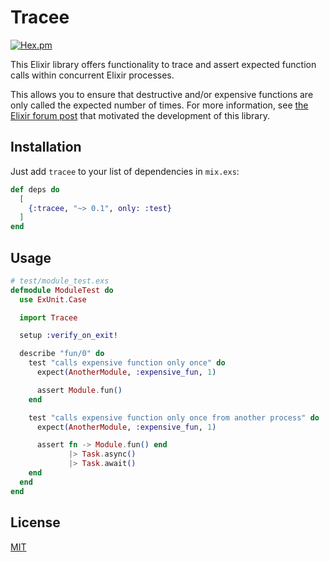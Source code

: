 # Tracee

[![Hex.pm](https://img.shields.io/hexpm/v/tracee.svg?style=flat-square)](https://hex.pm/packages/tracee)

This Elixir library offers functionality to trace and assert expected function
calls within concurrent Elixir processes.

This allows you to ensure that destructive and/or expensive functions are only
called the expected number of times. For more information, see [the Elixir forum
post](https://elixirforum.com/t/tracing-and-asserting-function-calls/63035) that
motivated the development of this library.

## Installation

Just add `tracee` to your list of dependencies in `mix.exs`:

```elixir
def deps do
  [
    {:tracee, "~> 0.1", only: :test}
  ]
end
```

## Usage

```elixir
# test/module_test.exs
defmodule ModuleTest do
  use ExUnit.Case

  import Tracee

  setup :verify_on_exit!

  describe "fun/0" do
    test "calls expensive function only once" do
      expect(AnotherModule, :expensive_fun, 1)

      assert Module.fun()
    end

    test "calls expensive function only once from another process" do
      expect(AnotherModule, :expensive_fun, 1)

      assert fn -> Module.fun() end
             |> Task.async()
             |> Task.await()
    end
  end
end
```

## License

[MIT](./LICENSE)
